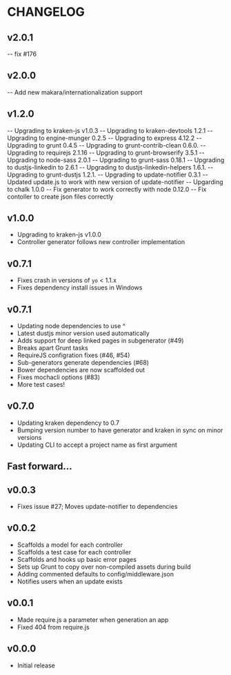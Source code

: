 # CHANGELOG

## v2.0.1

-- fix #176

## v2.0.0

-- Add new makara/internationalization support

## v1.2.0

-- Upgrading to kraken-js v1.0.3
-- Upgrading to kraken-devtools 1.2.1
-- Upgrading to engine-munger 0.2.5
-- Upgrading to express 4.12.2
-- Upgrading to grunt 0.4.5
-- Upgrading to grunt-contrib-clean 0.6.0.
-- Upgrading to requirejs 2.1.16
-- Upgrading to grunt-browserify 3.5.1
-- Upgrading to node-sass 2.0.1
-- Upgrading to grunt-sass 0.18.1
-- Upgrading to dustjs-linkedin to 2.6.1
-- Upgrading to dustjs-linkedin-helpers 1.6.1.
-- Upgrading to grunt-dustjs 1.2.1.
-- Upgrading to update-notifier 0.3.1
-- Updated update.js to work with new version of update-notifier
-- Upgarding to chalk 1.0.0
-- Fix generator to work correctly with node 0.12.0 
-- Fix contoller to create json files correctly


## v1.0.0

- Upgrading to kraken-js v1.0.0
- Controller generator follows new controller implementation


## v0.7.1

- Fixes crash in versions of `yo` < 1.1.x
- Fixes dependency install issues in Windows


## v0.7.1

- Updating node dependencies to use ^
- Latest dustjs minor version used automatically
- Adds support for deep linked pages in subgenerator (#49)
- Breaks apart Grunt tasks 
- RequireJS configration fixes (#46, #54)
- Sub-generators generate dependencies (#68)
- Bower dependencies are now scaffolded out
- Fixes mochacli options (#83)
- More test cases!


## v0.7.0

- Updating kraken dependency to 0.7
- Bumping version number to have generator and kraken in sync on minor versions
- Updating CLI to accept a project name as first argument


## Fast forward...


## v0.0.3

- Fixes issue #27; Moves update-notifier to dependencies


## v0.0.2

- Scaffolds a model for each controller
- Scaffolds a test case for each controller
- Scaffolds and hooks up basic error pages
- Sets up Grunt to copy over non-compiled assets during build
- Adding commented defaults to config/middleware.json
- Notifies users when an update exists


## v0.0.1

- Made require.js a parameter when generation an app
- Fixed 404 from require.js


## v0.0.0

- Initial release
